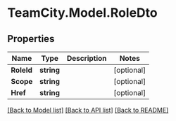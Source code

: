 # TeamCity.Model.RoleDto
## Properties

Name | Type | Description | Notes
------------ | ------------- | ------------- | -------------
**RoleId** | **string** |  | [optional] 
**Scope** | **string** |  | [optional] 
**Href** | **string** |  | [optional] 

[[Back to Model list]](../README.md#documentation-for-models) [[Back to API list]](../README.md#documentation-for-api-endpoints) [[Back to README]](../README.md)

